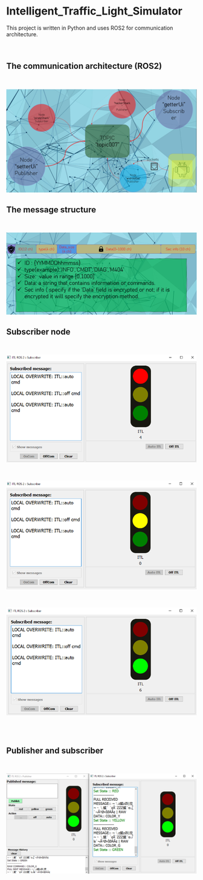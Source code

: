 # Intelligent_Traffic_Light_Simulator

This project is written in Python and uses ROS2 for communication architecture. 
<br><br><br>

## The communication architecture (ROS2)
<br>
<p align="center">
  <img src="other_resources/communication_architecture.png" alt=" ROS2 Architecture">
</p>

## The message structure
<br>
<p align="center">
  <img src="other_resources/message_structure.png" alt="The message structure">
</p>

## Subscriber node

<br>
<p align="center">
  <img src="other_resources/subscriber_red.png" alt="Traffic Light Simulator">
</p>

<br>
<p align="center">
  <img src="other_resources/subscriber_yellow.png" alt="Traffic Light Simulator">
</p>

<br>
<p align="center">
  <img src="other_resources/subscriber_green.png" alt="Traffic Light Simulator">
</p>

<br><br>
## Publisher and subscriber

<br>
<p align="center">
  <img src="other_resources/publisher_and_subscriber.png" alt="Traffic Light Simulator">
</p>




